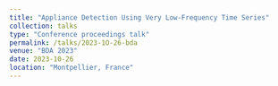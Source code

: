 ```yaml
---
title: "Appliance Detection Using Very Low-Frequency Time Series"
collection: talks
type: "Conference proceedings talk"
permalink: /talks/2023-1O-26-bda
venue: "BDA 2023"
date: 2023-10-26
location: "Montpellier, France"
---
```

